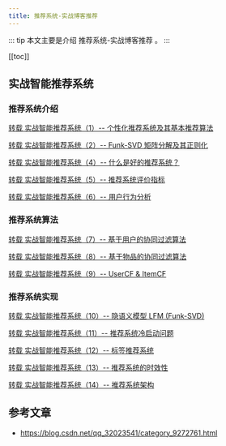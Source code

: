 ```yaml
---
title: 推荐系统-实战博客推荐
---
```


::: tip
本文主要是介绍 推荐系统-实战博客推荐 。
:::

[[toc]]

## 实战智能推荐系统

### 推荐系统介绍

[转载 实战智能推荐系统（1）-- 个性化推荐系统及其基本推荐算法](https://blog.csdn.net/qq_32023541/article/details/79525962)

[转载 实战智能推荐系统（2）-- Funk-SVD 矩阵分解及其正则化](https://blog.csdn.net/qq_32023541/article/details/79551542)

[转载 实战智能推荐系统（4）-- 什么是好的推荐系统？](https://blog.csdn.net/qq_32023541/article/details/79715877)

[转载 实战智能推荐系统（5）-- 推荐系统评价指标](https://blog.csdn.net/qq_32023541/article/details/79716927)

[转载 实战智能推荐系统（6）-- 用户行为分析](https://blog.csdn.net/qq_32023541/article/details/79723967)

### 推荐系统算法

[转载 实战智能推荐系统（7）-- 基于用户的协同过滤算法](https://blog.csdn.net/qq_32023541/article/details/79727007)

[转载 实战智能推荐系统（8）-- 基于物品的协同过滤算法](https://blog.csdn.net/qq_32023541/article/details/79730139)

[转载 实战智能推荐系统（9）-- UserCF & ItemCF](https://blog.csdn.net/qq_32023541/article/details/79731891)

### 推荐系统实现

[转载 实战智能推荐系统（10）-- 隐语义模型 LFM (Funk-SVD)](https://blog.csdn.net/qq_32023541/article/details/79737849)

[转载 实战智能推荐系统（11）-- 推荐系统冷启动问题](https://blog.csdn.net/qq_32023541/article/details/79746813)

[转载 实战智能推荐系统（12）-- 标签推荐系统](https://blog.csdn.net/qq_32023541/article/details/79759076)

[转载 实战智能推荐系统（13）-- 推荐系统的时效性](https://blog.csdn.net/qq_32023541/article/details/79786364)

[转载 实战智能推荐系统（14）-- 推荐系统架构](https://blog.csdn.net/qq_32023541/article/details/79798812)

## 参考文章
* https://blog.csdn.net/qq_32023541/category_9272761.html